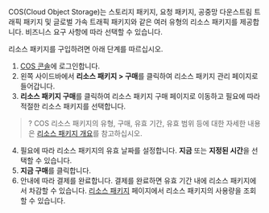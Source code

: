 COS(Cloud Object Storage)는 스토리지 패키지, 요청 패키지, 공중망 다운스트림 트래픽 패키지 및 글로벌 가속 트래픽 패키지와 같은 여러 유형의 리소스 패키지를 제공합니다. 비즈니스 요구 사항에 따라 선택할 수 있습니다.


리소스 패키지를 구입하려면 아래 단계를 따르십시오.

1. [COS 콘솔](https://console.cloud.tencent.com/cos5)에 로그인합니다.
2. 왼쪽 사이드바에서 **리소스 패키지 > 구매**를 클릭하여 리소스 패키지 관리 페이지로 들어갑니다.
3. **리소스 패키지 구매**를 클릭하여 리소스 패키지 구매 페이지로 이동하고 필요에 따라 적절한 리소스 패키지를 선택합니다.
>? 
>COS 리소스 패키지의 유형, 구매, 유효 기간, 유효 범위 등에 대한 자세한 내용은 [리소스 패키지 개요](https://www.tencentcloud.com/document/product/436/54353)를 참고하십시오.
>
4. 필요에 따라 리소스 패키지의 유효 날짜를 설정합니다. **지금** 또는 **지정된 시간**을 선택할 수 있습니다.
5. **지금 구매**를 클릭합니다.
6. 안내에 따라 결제를 완료합니다.
결제를 완료하면 유효 기간 내에 리소스 패키지에서 차감할 수 있습니다. [리소스 패키지](https://console.cloud.tencent.com/cos5/package) 페이지에서 리소스 패키지의 사용량을 조회할 수 있습니다.



